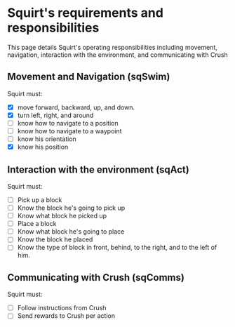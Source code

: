 # Squirt's requirements and responsibilities
This page details Squirt's operating responsibilities including movement, navigation, interaction with the environment, and communicating with Crush

## Movement and Navigation (sqSwim)
Squirt must: 
- [x] move forward, backward, up, and down. 
- [x] turn left, right, and around
- [ ] know how to navigate to a position
- [ ] know how to navigate to a waypoint
- [ ] know his orientation
- [x] know his position

## Interaction with the environment (sqAct)
Squirt must:
- [ ] Pick up a block
- [ ] Know the block he's going to pick up
- [ ] Know what block he picked up
- [ ] Place a block
- [ ] Know what block he's going to place
- [ ] Know the block he placed
- [ ] Know the type of block in front, behind, to the right, and to the left of him.

## Communicating with Crush (sqComms)
Squirt must:
- [ ] Follow instructions from Crush
- [ ] Send rewards to Crush per action
